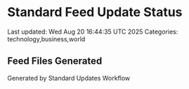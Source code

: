 # Standard Feed Update Status
Last updated: Wed Aug 20 16:44:35 UTC 2025
Categories: technology,business,world

## Feed Files Generated

Generated by Standard Updates Workflow

